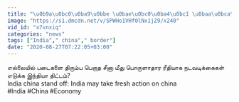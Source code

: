 ```yaml
---
title: "\u0b9a\u0bc0\u0ba9\u0bbe \u0bae\u0bc0\u0ba4\u0bc1 \u0baa\u0bca\u0bb0\u0bc1\u0bb3\u0bbe\u0ba4\u0bbe\u0bb0 \u0bb0\u0bc0\u0ba4\u0bbf\u0baf\u0bbe\u0b95 \u0ba8\u0b9f\u0bb5\u0b9f\u0bbf\u0b95\u0bcd\u0b95\u0bc8\u0b95\u0bb3\u0bcd \u0b8e\u0b9f\u0bc1\u0b95\u0bcd\u0b95 \u0b87\u0ba8\u0bcd\u0ba4\u0bbf\u0baf\u0bbe \u0ba4\u0bbf\u0b9f\u0bcd\u0b9f\u0bae\u0bcd?"
image: "https://s1.dmcdn.net/v/SPWHo1VHf0lNx1jZ9/x240"
vid_id: "x7vnxiq"
categories: "news"
tags: ["India"," china"," border"]
date: "2020-08-27T07:22:05+03:00"
---
```

எல்லையில் படைகளை திரும்ப பெறாத சீனா மீது பொருளாதார ரீதியாக நடவடிக்கைகள் எடுக்க இந்தியா திட்டம்?   <br>India china stand off: India may take fresh action on china  <br>#India #China #Economy
